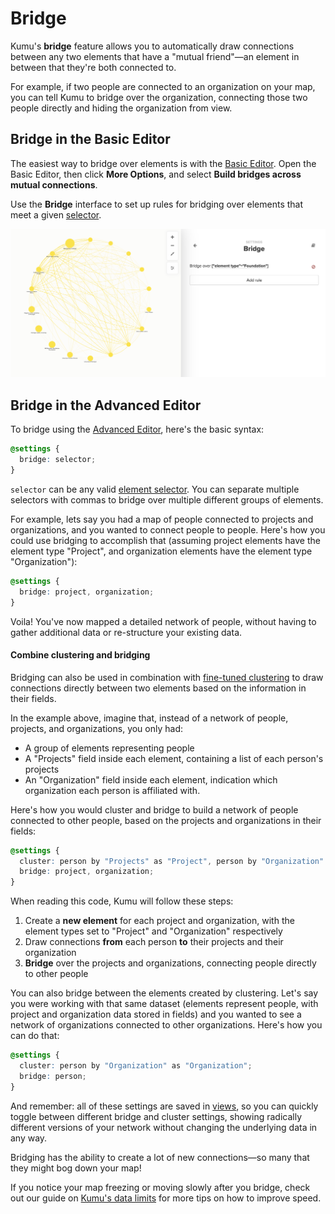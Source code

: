 # Bridge

Kumu's **bridge** feature allows you to automatically draw connections between any two elements that have a "mutual friend"—an element in between that they're both connected to.

For example, if two people are connected to an organization on your map, you can tell Kumu to bridge over the organization, connecting those two people directly and hiding the organization from view.

## Bridge in the Basic Editor

The easiest way to bridge over elements is with the [Basic Editor](../overview/view-editors.md#basic-editor). Open the Basic Editor, then click **More Options**, and select **Build bridges across mutual connections**.

Use the **Bridge** interface to set up rules for bridging over elements that meet a given [selector](../overview/advanced-editor-hub/selectors.md).

![](../images/bridge-ui.png)

## Bridge in the Advanced Editor

To bridge using the [Advanced Editor](../overview/view-editors.md#advanced-editor), here's the basic syntax:

```scss
@settings {
  bridge: selector;
}
```

`selector` can be any valid [element selector](../overview/advanced-editor-hub/selectors.md). You can separate multiple selectors with commas to bridge over multiple different groups of elements.

For example, lets say you had a map of people connected to projects and organizations, and you wanted to connect people to people. Here's how you could use bridging to accomplish that (assuming project elements have the element type "Project", and organization elements have the element type "Organization"):

```scss
@settings {
  bridge: project, organization;
}
```

Voila! You've now mapped a detailed network of people, without having to gather additional data or re-structure your existing data.

#### Combine clustering and bridging

Bridging can also be used in combination with [fine-tuned clustering](clustering.md#fine-tune-cluster-settings) to draw connections directly between two elements based on the information in their fields.

In the example above, imagine that, instead of a network of people, projects, and organizations, you only had:

* A group of elements representing people
* A "Projects" field inside each element, containing a list of each person's projects
* An "Organization" field inside each element, indication which organization each person is affiliated with.

Here's how you would cluster and bridge to build a network of people connected to other people, based on the projects and organizations in their fields:

```scss
@settings {
  cluster: person by "Projects" as "Project", person by "Organization" as "Organization";
  bridge: project, organization;
}
```

When reading this code, Kumu will follow these steps:

1. Create a **new element** for each project and organization, with the element types set to "Project" and "Organization" respectively
2. Draw connections **from** each person **to** their projects and their organization
3. **Bridge** over the projects and organizations, connecting people directly to other people

You can also bridge between the elements created by clustering. Let's say you were working with that same dataset (elements represent people, with project and organization data stored in fields) and you wanted to see a network of organizations connected to other organizations. Here's how you can do that:

```scss
@settings {
  cluster: person by "Organization" as "Organization";
  bridge: person;
}
```

And remember: all of these settings are saved in [views](../overview/kumus-architecture.md#views), so you can quickly toggle between different bridge and cluster settings, showing radically different versions of your network without changing the underlying data in any way.

Bridging has the ability to create a lot of new connections—so many that they might bog down your map!

If you notice your map freezing or moving slowly after you bridge, check out our guide on [Kumu's data limits](../faq/how-much-data-can-kumu-handle.md) for more tips on how to improve speed.

